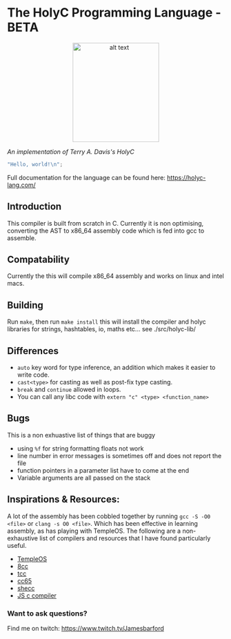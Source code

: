 # The HolyC Programming Language - BETA

<p align="center">
  <img 
    src="/assets/holyc-logo.png?raw=true"
    alt="alt text"
    title="holyc logo"
    width="200"
    height="230"/>
</p>

_An implementation of Terry A. Davis's HolyC_

```c
"Hello, world!\n";
```

Full documentation for the language can be found here: https://holyc-lang.com/

## Introduction
This compiler is built from scratch in C. Currently it is non optimising,
converting the AST to x86_64 assembly code which is fed into gcc to assemble.

## Compatability
Currently the this will compile x86_64 assembly and works on linux and intel
macs.

## Building
Run `make`, then run `make install` this will install the compiler and holyc
libraries for strings, hashtables, io, maths etc... see ./src/holyc-lib/
 
## Differences
- `auto` key word for type inference, an addition which makes it easier
  to write code.
- `cast<type>` for casting as well as post-fix type casting.
- `break` and `continue` allowed in loops.
- You can call any libc code with `extern "c" <type> <function_name>`

## Bugs
This is a non exhuastive list of things that are buggy
- using `%f` for string formatting floats not work
- line number in error messages is sometimes off and does not report the file
- function pointers in a parameter list have to come at the end
- Variable arguments are all passed on the stack

## Inspirations & Resources:
A lot of the assembly has been cobbled together by running `gcc -S -O0 <file>`
or `clang -s O0 <file>`. Which has been effective in learning assembly, as 
has playing with TempleOS. The following are a non-exhaustive list of compilers
and resources that I have found particularly useful.
- [TempleOS](https://templeos.org/)
- [8cc](https://github.com/rui314/8cc)
- [tcc](http://bellard.org/tcc/)
- [cc65](https://cc65.github.io/)
- [shecc](https://github.com/sysprog21/shecc/tree/master)
- [JS c compiler](https://github.com/Captainarash/CaptCC)

### Want to ask questions?
Find me on twitch: https://www.twitch.tv/Jamesbarford
